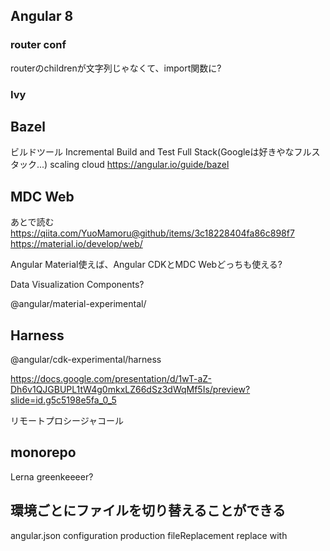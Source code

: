 ## Angular 8
### router conf
routerのchildrenが文字列じゃなくて、import関数に?

### Ivy

## Bazel
ビルドツール
Incremental Build and Test
Full Stack(Googleは好きやなフルスタック...)
scaling cloud
https://angular.io/guide/bazel

## MDC Web
あとで読む
https://qiita.com/YuoMamoru@github/items/3c18228404fa86c898f7
https://material.io/develop/web/

Angular Material使えば、Angular CDKとMDC Webどっちも使える?

Data Visualization Components?

@angular/material-experimental/


## Harness
@angular/cdk-experimental/harness

https://docs.google.com/presentation/d/1wT-aZ-Dh6v1QJGBUPL1tW4g0mkxLZ66dSz3dWqMf5Is/preview?slide=id.g5c5198e5fa_0_5

リモートプロシージャコール 

## monorepo
Lerna
greenkeeeer?


## 環境ごとにファイルを切り替えることができる
angular.json
configuration
 production
  fileReplacement
    replace
    with
